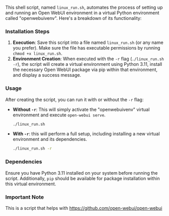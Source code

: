 This shell script, named `linux_run.sh`, automates the process of setting up and running an Open WebUI environment in a virtual Python environment called "openwebuivenv". Here's a breakdown of its functionality:

### Installation Steps
1. **Execution**: Save this script into a file named `linux_run.sh` (or any name you prefer). Make sure the file has executable permissions by running `chmod +x linux_run.sh`.
2. **Environment Creation**: When executed with the `-r` flag (`./linux_run.sh -r`), the script will create a virtual environment using Python 3.11, install the necessary Open WebUI package via pip within that environment, and display a success message.

### Usage
After creating the script, you can run it with or without the `-r` flag:
- **Without `-r`**: This will simply activate the "openwebuivenv" virtual environment and execute `open-webui serve`.
   ```bash
   ./linux_run.sh
   ```
- **With `-r`**: this will perform a full setup, including installing a new virtual environment and its dependencies.
   ```bash
   ./linux_run.sh -r
   ```

### Dependencies
Ensure you have Python 3.11 installed on your system before running the script. Additionally, `pip` should be available for package installation within this virtual environment.

### Important Note
This is a script that helps with https://github.com/open-webui/open-webui
